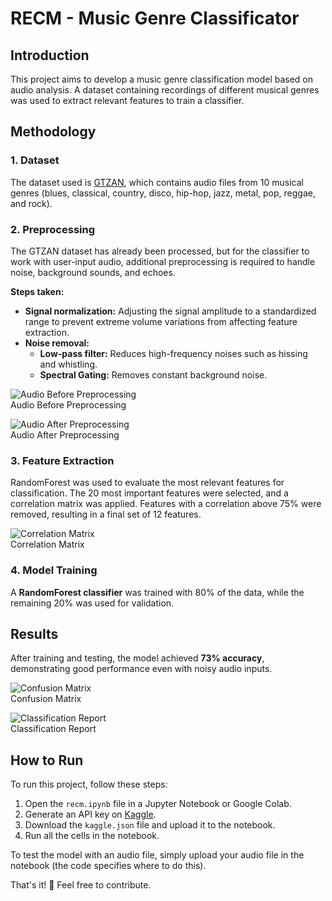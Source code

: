# RECM - Music Genre Classificator

## Introduction

This project aims to develop a music genre classification model based on audio analysis. A dataset containing recordings of different musical genres was used to extract relevant features to train a classifier.

## Methodology

### 1. Dataset

The dataset used is [GTZAN](https://www.kaggle.com/datasets/andradaolteanu/gtzan-dataset-music-genre-classification), which contains audio files from 10 musical genres (blues, classical, country, disco, hip-hop, jazz, metal, pop, reggae, and rock).

### 2. Preprocessing

The GTZAN dataset has already been processed, but for the classifier to work with user-input audio, additional preprocessing is required to handle noise, background sounds, and echoes.

**Steps taken:**
- **Signal normalization:** Adjusting the signal amplitude to a standardized range to prevent extreme volume variations from affecting feature extraction.
- **Noise removal:**
  - **Low-pass filter:** Reduces high-frequency noises such as hissing and whistling.
  - **Spectral Gating:** Removes constant background noise.

![Audio Before Preprocessing](https://github.com/user-attachments/assets/4ba41ea8-a48f-4ec7-ab20-e9c8c3c924d1)  
Audio Before Preprocessing

![Audio After Preprocessing](https://github.com/user-attachments/assets/93ed8b97-f65f-4009-98b2-394afba8a775)  
Audio After Preprocessing

### 3. Feature Extraction

RandomForest was used to evaluate the most relevant features for classification. The 20 most important features were selected, and a correlation matrix was applied. Features with a correlation above 75% were removed, resulting in a final set of 12 features.

![Correlation Matrix](https://github.com/user-attachments/assets/51f1a4f1-a8e4-40e3-9b69-913573b7ab7a)  
Correlation Matrix

### 4. Model Training

A **RandomForest classifier** was trained with 80% of the data, while the remaining 20% was used for validation.

## Results

After training and testing, the model achieved **73% accuracy**, demonstrating good performance even with noisy audio inputs.

![Confusion Matrix](https://github.com/user-attachments/assets/0fc928e8-a324-486e-952b-698047e874d0)  
Confusion Matrix

![Classification Report](https://github.com/user-attachments/assets/185ac2a9-66af-4caf-ab71-931c3b36950b)  
Classification Report

## How to Run

To run this project, follow these steps:

1. Open the `recm.ipynb` file in a Jupyter Notebook or Google Colab.
2. Generate an API key on [Kaggle](https://www.kaggle.com/).
3. Download the `kaggle.json` file and upload it to the notebook.
4. Run all the cells in the notebook.

To test the model with an audio file, simply upload your audio file in the notebook (the code specifies where to do this).

That's it! 🚀 Feel free to contribute.
